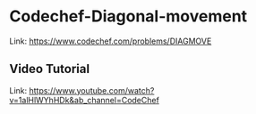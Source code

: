 # Codechef-Diagonal-movement
Link: https://www.codechef.com/problems/DIAGMOVE
## Video Tutorial
Link: https://www.youtube.com/watch?v=1alHlWYhHDk&ab_channel=CodeChef
